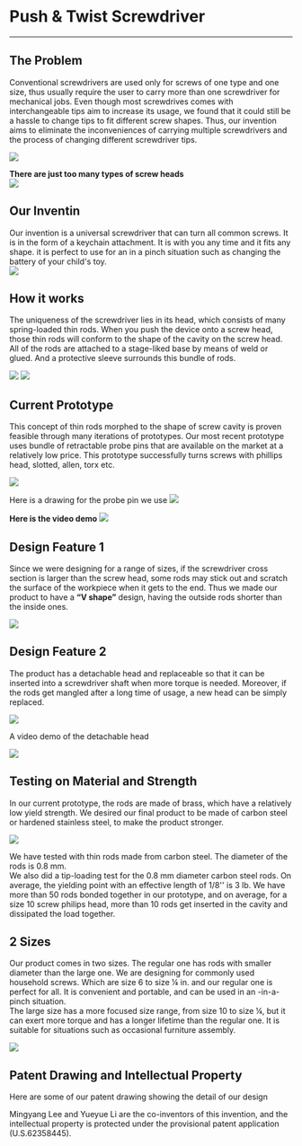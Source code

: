 # Push & Twist Screwdriver
---


## The Problem

Conventional screwdrivers are used only for screws of one type and one size, thus usually require the user to carry more than one screwdriver for mechanical jobs. Even though most screwdrives comes with interchangeable tips aim to increase its usage, we found that it could still be a hassle to change tips to fit different screw shapes. Thus, our invention aims to eliminate the inconveniences of carrying multiple screwdrivers and the process of changing different screwdriver tips.  

<img src="pic/pnt.png?raw=true"/>

__There are just too many types of screw heads__  
<img src="pic/screws.png?raw=true"/>


## Our Inventin

Our invention is a universal screwdriver that can turn all common screws. It is in the form of a keychain attachment. It is with you any time and it fits any shape. it is perfect to use for an in a pinch situation such as changing the battery of your child's toy.  
<img src="pic/keychain.png?raw=true"/>


## How it works

The uniqueness of the screwdriver lies in its head, which consists of many spring-loaded thin rods.  When you push the device onto a screw head, those thin rods will conform to the shape of the cavity on the screw head. All of the rods are attached to a stage-liked base by means of weld or glued.  And a protective sleeve surrounds this bundle of rods.  
  
<img src="pic/drawings.png?raw=true"/>  

<img src="pic/demogif.gif?raw=true"/>


## Current Prototype

This concept of thin rods morphed to the shape of screw cavity is proven feasible through many iterations of prototypes. Our most recent prototype uses bundle of retractable probe pins that are available on the market at a relatively low price. This prototype successfully turns screws with phillips head, slotted, allen, torx etc.  

<img src="pic/currentp.png?raw=true"/>  
  
Here is a drawing for the probe pin we use
<img src="pic/pin.png?raw=true"/>

__Here is the video demo__
[<img src="pic/video.png?raw=true"/>](https://www.youtube.com/watch?v=tQ1UfTsbZYw)


## Design Feature 1

Since we were designing for a range of sizes, if the screwdriver cross section is larger than the screw head, some rods may stick out and scratch the surface of the workpiece when it gets to the end. Thus we made our product to have a __“V shape”__ design, having the outside rods shorter than the inside ones.  

<img src="pic/vshape.png?raw=true"/>


## Design Feature 2

The product has a detachable head and replaceable so that it can be inserted into a screwdriver shaft when more torque is needed. Moreover, if the rods get mangled after a long time of usage, a new head can be simply replaced.  

<img src="pic/dehead.png?raw=true"/>

A video demo of the detachable head

[<img src="pic/headdemo.png?raw=true"/>](https://www.youtube.com/watch?v=nRdGWxxjSSk)


## Testing on Material and Strength

In our current prototype, the rods are made of brass, which have a relatively low yield strength. We desired our final product to be made of carbon steel or hardened stainless steel, to make the product stronger.  

<img src="pic/material.png?raw=true"/>

We have tested with thin rods made from carbon steel. The diameter of the rods is 0.8 mm.  
We also did a tip-loading test for the 0.8 mm diameter carbon steel rods. On average, the yielding point with an effective length of 1/8'' is 3 lb. We have more than 50 rods bonded together in our prototype, and on average, for a size 10 screw philips head, more than 10 rods get inserted in the cavity and dissipated the load together.  


## 2 Sizes

Our product comes in two sizes. The regular one has rods with smaller diameter than the large one. We are designing for commonly used household screws. Which are size 6 to size ¼ in. and our regular one is perfect for all. It is convenient and portable, and can be used in an -in-a-pinch situation.  
The large size has a more focused size range, from size 10 to size ¼, but it can exert more torque and has a longer lifetime than the regular one. It is suitable for situations such as occasional furniture assembly.  

<img src="pic/size.png?raw=true"/>


## Patent Drawing and Intellectual Property

Here are some of our patent drawing showing the detail of our design

Mingyang Lee and Yueyue Li are the co-inventors of this invention, and the intellectual property is protected under the provisional patent application (U.S.62358445). 		 	




